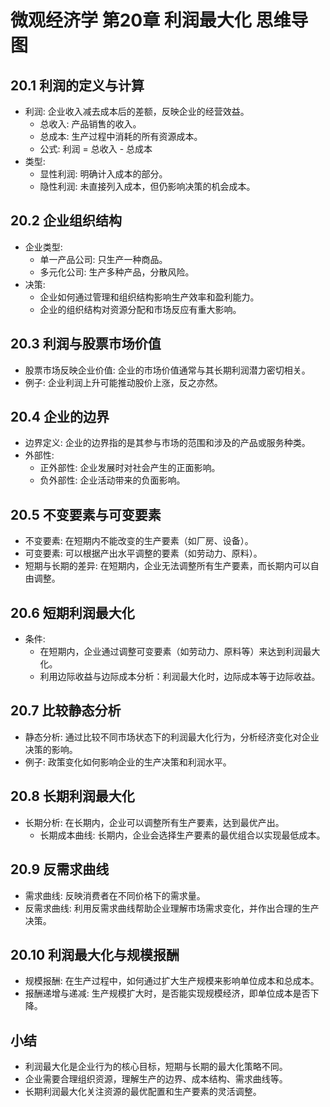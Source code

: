 # 微观经济学 第20章 利润最大化 思维导图

## 20.1 利润的定义与计算
- 利润: 企业收入减去成本后的差额，反映企业的经营效益。
  - 总收入: 产品销售的收入。
  - 总成本: 生产过程中消耗的所有资源成本。
  - 公式: 利润 = 总收入 - 总成本
- 类型:
  - 显性利润: 明确计入成本的部分。
  - 隐性利润: 未直接列入成本，但仍影响决策的机会成本。
  
## 20.2 企业组织结构
- 企业类型:
  - 单一产品公司: 只生产一种商品。
  - 多元化公司: 生产多种产品，分散风险。
- 决策:
  - 企业如何通过管理和组织结构影响生产效率和盈利能力。
  - 企业的组织结构对资源分配和市场反应有重大影响。

## 20.3 利润与股票市场价值
- 股票市场反映企业价值: 企业的市场价值通常与其长期利润潜力密切相关。
- 例子: 企业利润上升可能推动股价上涨，反之亦然。

## 20.4 企业的边界
- 边界定义: 企业的边界指的是其参与市场的范围和涉及的产品或服务种类。
- 外部性:
  - 正外部性: 企业发展时对社会产生的正面影响。
  - 负外部性: 企业活动带来的负面影响。

## 20.5 不变要素与可变要素
- 不变要素: 在短期内不能改变的生产要素（如厂房、设备）。
- 可变要素: 可以根据产出水平调整的要素（如劳动力、原料）。
- 短期与长期的差异: 在短期内，企业无法调整所有生产要素，而长期内可以自由调整。

## 20.6 短期利润最大化
- 条件:
  - 在短期内，企业通过调整可变要素（如劳动力、原料等）来达到利润最大化。
  - 利用边际收益与边际成本分析：利润最大化时，边际成本等于边际收益。

## 20.7 比较静态分析
- 静态分析: 通过比较不同市场状态下的利润最大化行为，分析经济变化对企业决策的影响。
- 例子: 政策变化如何影响企业的生产决策和利润水平。

## 20.8 长期利润最大化
- 长期分析: 在长期内，企业可以调整所有生产要素，达到最优产出。
  - 长期成本曲线: 长期内，企业会选择生产要素的最优组合以实现最低成本。
  
## 20.9 反需求曲线
- 需求曲线: 反映消费者在不同价格下的需求量。
- 反需求曲线: 利用反需求曲线帮助企业理解市场需求变化，并作出合理的生产决策。

## 20.10 利润最大化与规模报酬
- 规模报酬: 在生产过程中，如何通过扩大生产规模来影响单位成本和总成本。
- 报酬递增与递减: 生产规模扩大时，是否能实现规模经济，即单位成本是否下降。

## 小结
- 利润最大化是企业行为的核心目标，短期与长期的最大化策略不同。
- 企业需要合理组织资源，理解生产的边界、成本结构、需求曲线等。
- 长期利润最大化关注资源的最优配置和生产要素的灵活调整。

